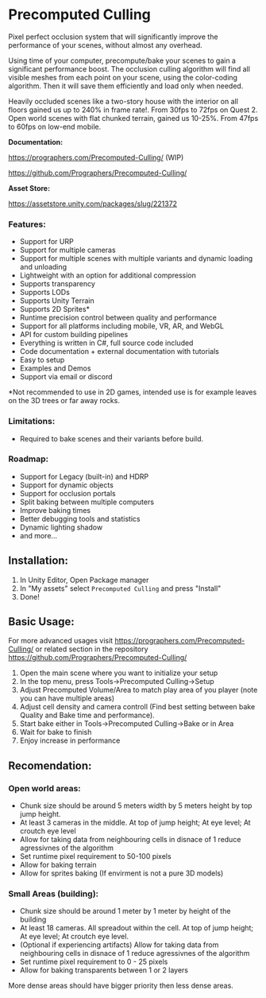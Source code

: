 # Precomputed Culling
Pixel perfect occlusion system that will significantly improve the performance of your scenes, without almost any overhead.

Using time of your computer, precompute/bake your scenes to gain a significant performance boost. The occlusion culling algorithm will find all visible meshes from each point on your scene, using the color-coding algorithm. Then it will save them efficiently and load only when needed.

Heavily occluded scenes like a two-story house with the interior on all floors gained us up to 240% in frame rate!. From 30fps to 72fps on Quest 2.
Open world scenes with flat chunked terrain, gained us 10-25%. From 47fps to 60fps on low-end mobile.

**Documentation:**

https://prographers.com/Precomputed-Culling/ (WIP)

https://github.com/Prographers/Precomputed-Culling/

**Asset Store:**

https://assetstore.unity.com/packages/slug/221372

### Features:
- Support for URP
- Support for multiple cameras
- Support for multiple scenes with multiple variants and dynamic loading and unloading
- Lightweight with an option for additional compression
- Supports transparency
- Supports LODs
- Supports Unity Terrain
- Supports 2D Sprites*
- Runtime precision control between quality and performance
- Support for all platforms including mobile, VR, AR, and WebGL
- API for custom building pipelines
- Everything is written in C#, full source code included
- Code documentation + external documentation with tutorials
- Easy to setup
- Examples and Demos
- Support via email or discord

*Not recommended to use in 2D games, intended use is for example leaves on the 3D trees or far away rocks.

### Limitations:
- Required to bake scenes and their variants before build.

### Roadmap:
- Support for Legacy (built-in) and HDRP
- Support for dynamic objects
- Support for occlusion portals
- Split baking between multiple computers
- Improve baking times
- Better debugging tools and statistics
- Dynamic lighting shadow
- and more...

## Installation:

1. In Unity Editor, Open Package manager
2. In "My assets" select `Precomputed Culling` and press "Install"
3. Done!

## Basic Usage:

For more advanced usages visit https://prographers.com/Precomputed-Culling/ or related section in the repository https://github.com/Prographers/Precomputed-Culling/

1. Open the main scene where you want to initialize your setup
2. In the top menu, press Tools->Precomputed Culling->Setup
3. Adjust Precomputed Volume/Area to match play area of you player (note you can have multiple areas)
4. Adjust cell density and camera controll (Find best setting between bake Quality and Bake time and performance).
4. Start bake either in Tools->Precomputed Culling->Bake or in Area
5. Wait for bake to finish
6. Enjoy increase in performance

## Recomendation:
### Open world areas: 
 - Chunk size should be around 5 meters width by 5 meters height by top jump height.
 - At least 3 cameras in the middle. At top of jump height; At eye level; At croutch eye level
 - Allow for taking data from neighbouring cells in disnace of 1 reduce agressivnes of the algorithm
 - Set runtime pixel requirement to 50-100 pixels
 - Allow for baking terrain
 - Allow for sprites baking (If envirment is not a pure 3D models)

### Small Areas (building):
 - Chunk size should be around 1 meter by 1 meter by height of the building
 - At least 18 cameras. All spreadout within the cell. At top of jump height; At eye level; At croutch eye level.
 - (Optional if experiencing artifacts) Allow for taking data from neighbouring cells in disnace of 1 reduce agressivnes of the algorithm
 - Set runtime pixel requirement to 0 - 25 pixels
 - Allow for baking transparents between 1 or 2 layers

More dense areas should have bigger priority then less dense areas.
